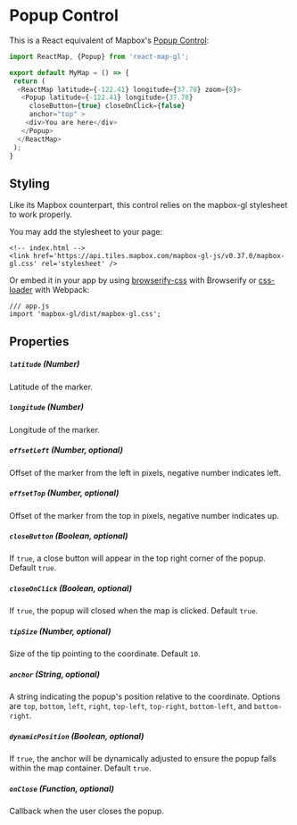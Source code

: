 # Popup Control

This is a React equivalent of Mapbox's [Popup Control](https://www.mapbox.com/mapbox-gl-js/api/#popup):

```js
import ReactMap, {Popup} from 'react-map-gl';

export default MyMap = () => {
 return (
  <ReactMap latitude={-122.41} longitude={37.78} zoom={8}>
   <Popup latitude={-122.41} longitude={37.78}
     closeButton={true} closeOnClick={false}
     anchor="top" >
    <div>You are here</div>
   </Popup>
  </ReactMap>
 );
}
```

## Styling

Like its Mapbox counterpart, this control relies on the mapbox-gl stylesheet to work properly.

You may add the stylesheet to your page:
```
<!-- index.html -->
<link href='https://api.tiles.mapbox.com/mapbox-gl-js/v0.37.0/mapbox-gl.css' rel='stylesheet' />
```

Or embed it in your app by using [browserify-css](https://www.npmjs.com/package/browserify-css) with Browserify or [css-loader](https://webpack.github.io/docs/stylesheets.html) with Webpack:
```
/// app.js
import 'mapbox-gl/dist/mapbox-gl.css';
```


## Properties

##### `latitude` (Number)
Latitude of the marker.

##### `longitude` (Number)
Longitude of the marker.

##### `offsetLeft` (Number, optional)
Offset of the marker from the left in pixels, negative number indicates left.

##### `offsetTop` (Number, optional)
Offset of the marker from the top in pixels, negative number indicates up.

##### `closeButton` (Boolean, optional)
If `true`, a close button will appear in the top right corner of the popup.
Default `true`.

##### `closeOnClick` (Boolean, optional)
If `true`, the popup will closed when the map is clicked.
Default `true`.

##### `tipSize` (Number, optional)
Size of the tip pointing to the coordinate.
Default `10`.

##### `anchor` (String, optional)
A string indicating the popup's position relative to the coordinate.
Options are `top`, `bottom`, `left`, `right`, `top-left`, `top-right`, `bottom-left`, and `bottom-right`.

##### `dynamicPosition` (Boolean, optional)
If `true`, the anchor will be dynamically adjusted to ensure the popup falls within the map container.
Default `true`.

##### `onClose` (Function, optional)
Callback when the user closes the popup.
